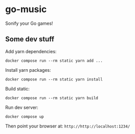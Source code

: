 # go-music

Sonify your Go games!

## Some dev stuff

Add yarn dependencies:

```shell
docker compose run --rm static yarn add ...
```

Install yarn packages:

```shell
docker compose run --rm static yarn install
```

Build static:

```shell
docker compose run --rm static yarn build
```

Run dev server:

```shell
docker compose up
```

Then point your browser at: `http://http://localhost:1234/`